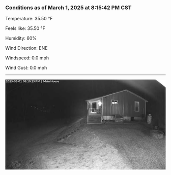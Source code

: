 ### Conditions as of March 1, 2025 at 8:15:42 PM CST 

Temperature: 35.50 &deg;F

Feels like: 35.50 &deg;F

Humidity: 60%

Wind Direction: ENE

Windspeed: 0.0 mph

Wind Gust: 0.0 mph

---

<img src="./images/latest.jpeg"/>

